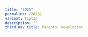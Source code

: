 ```yaml
---
title: "2025"
permalink: /2025/
variant: tiptap
description: ""
third_nav_title: Parents' Newsletter
---
```

